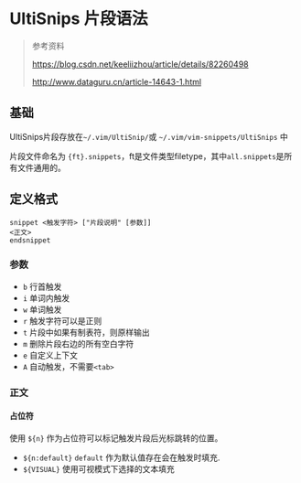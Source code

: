 # UltiSnips 片段语法

> 参考资料
>
> <https://blog.csdn.net/keeliizhou/article/details/82260498>
>
> <http://www.dataguru.cn/article-14643-1.html>

## 基础

UltiSnips片段存放在`~/.vim/UltiSnip/`或 `~/.vim/vim-snippets/UltiSnips` 中

片段文件命名为 `{ft}.snippets`，ft是文件类型filetype，其中`all.snippets`是所有文件通用的。

## 定义格式

```snippets
snippet <触发字符> ["片段说明" [参数]]
<正文>
endsnippet
```

### 参数

- `b` 行首触发
- `i` 单词内触发
- `w` 单词触发
- `r` 触发字符可以是正则
- `t` 片段中如果有制表符，则原样输出
- `m` 删除片段右边的所有空白字符
- `e` 自定义上下文
- `A` 自动触发，不需要`<tab>`

### 正文

#### 占位符

使用 `${n}` 作为占位符可以标记触发片段后光标跳转的位置。

- `${n:default}` `default` 作为默认值存在会在触发时填充.
- `${VISUAL}` 使用可视模式下选择的文本填充 






